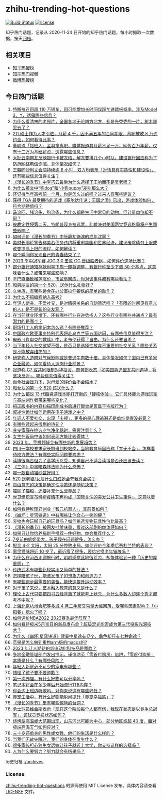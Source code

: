 # zhihu-trending-hot-questions

[![Build Status](https://github.com/justjavac/zhihu-trending-hot-questions/workflows/ci/badge.svg?branch=master)](https://github.com/justjavac/zhihu-trending-hot-questions/actions)
[![license](https://img.shields.io/github/license/justjavac/zhihu-trending-hot-questions)](https://github.com/justjavac/zhihu-trending-hot-questions/blob/master/LICENSE)

知乎热门话题，记录从 2020-11-24
日开始的知乎热门话题。每小时抓取一次数据，按天[归档](./archives)。

## 相关项目

- [知乎热搜榜](https://github.com/justjavac/zhihu-trending-top-search)
- [知乎热门视频](https://github.com/justjavac/zhihu-trending-hot-video)
- [微博热搜榜](https://github.com/justjavac/weibo-trending-hot-search)

## 今日热门话题

<!-- BEGIN -->
<!-- 最后更新时间 Sat May 13 2023 04:02:20 GMT+0800 (China Standard Time) -->

1. [特斯拉召回超 110 万辆车，因可能增加长时间误踩加速踏板概率，涉及Model 3、Y，透露哪些信息？](https://www.zhihu.com/question/600577408)
1. [为什么看清末的老照片，全国各地无论南方北方，都是光秃秃的一片，树木哪里去了？](https://www.zhihu.com/question/63942060)
1. [211 硕士作为人才引进，月薪 4 千，因不满五年的合同期限，离职被收 8 万违约金，如何看待此事？](https://www.zhihu.com/question/600419079)
1. [董明珠「接班人」孟羽童离职，媒体报道其月薪不足一万，网传百万年薪，仅有十二万为基础薪资，透露哪些信息？](https://www.zhihu.com/question/600534723)
1. [大批云南网友反映银行卡被冻结，解冻要排几个小时队，建设银行回应称为了防范网络电信诈骗，具体情况如何？](https://www.zhihu.com/question/600378266)
1. [王毅同沙利文会晤持续逾 8 小时，双方均表示「对话具有实质性和建设性」，还有哪些信息值得关注？](https://www.zhihu.com/question/600526617)
1. [《漫长的季节》中李巧云最后为什么选择了王响而不是吴老师？](https://www.zhihu.com/question/600449725)
1. [为什么英文中“狗dog”和“小狗puppy”差别那么大？](https://www.zhihu.com/question/600172606)
1. [还记得当年高考前一个月，你是怎么过的吗？过来人有哪些建议？](https://www.zhihu.com/question/599969162)
1. [获得 TGA 最受期待的游戏《塞尔达传说：王国之泪》已出，游戏体验如何，符合期待值吗？](https://www.zhihu.com/question/600423960)
1. [马论匹、猪论头、狗论条，为什么都是生活中常见的动物，但计量单位却不同？](https://www.zhihu.com/question/599754988)
1. [被裁定性侵第二天，特朗普现身拉选票，此裁决对美国两党竞选格局将产生哪些影响？](https://www.zhihu.com/question/600370864)
1. [如何评价《漫长的季节》中张静初饰演的成年沈墨？](https://www.zhihu.com/question/599052121)
1. [美财长耶伦警告称美若债务违约将重创美国和世界经济，建议废除债务上限或改变提高上限的流程，如何解读？](https://www.zhihu.com/question/600525789)
1. [哪个瞬间你发现自己的青春结束了？](https://www.zhihu.com/question/598400987)
1. [2023 季中冠军赛 JDG 3:0 击败 GG 晋级胜者组，如何评价这场比赛？](https://www.zhihu.com/question/600662245)
1. [部分银行通知存款利率下周一即将调整，有银行称至少下调 50 个基点，这意味着什么？或带来哪些影响？](https://www.zhihu.com/question/600592835)
1. [辛巴直播致榴莲涨价，市监局回应，你对该事件都有哪些看法？](https://www.zhihu.com/question/600353374)
1. [和男朋友的第一个 520，送他什么礼物好？](https://www.zhihu.com/question/599194399)
1. [久坐族，有哪些适合在办公室拉伸锻炼的简单的动作？](https://www.zhihu.com/question/598718689)
1. [为什么不把编程纳入高考?](https://www.zhihu.com/question/599576959)
1. [年轻人断亲、不爱社交，是对情感关系的自动筛选吗？「有限的时间见有意义的人」是不是新的交友观？](https://www.zhihu.com/question/600396113)
1. [在当前就业环境下，还有哪些行业在逆势招人？这些行业有哪些共通点？最有潜力的是哪个？](https://www.zhihu.com/question/599960075)
1. [职场打工人的笔记本怎么选？有哪些推荐？](https://www.zhihu.com/question/596333630)
1. [中国政府欧亚事务特别代表将赴乌克兰等五国访问，有哪些信息值得关注？](https://www.zhihu.com/question/600582306)
1. [电影《肖申克的救赎》中，老布伦获得了自由，为什么还要自杀？](https://www.zhihu.com/question/593285390)
1. [当下年轻人社交欲望不强，是否只是选择性放弃不重要的社交关系？哪些关系是不能放弃维护的？](https://www.zhihu.com/question/600395803)
1. [研究称人造肉对气候影响或是普通牛肉数十倍，具体情况如何？国内已有多家企业融资，如何看待人造肉行业前景？](https://www.zhihu.com/question/600428165)
1. [报道称 G7 或共同限制对华投资，商务部表态「如美国胁迫盟友共同遏华，将坚决反对」，哪些信息值得关注？](https://www.zhihu.com/question/600381095)
1. [而今社会压力下，对母爱的评价会不会缩水？](https://www.zhihu.com/question/599882013)
1. [和女友的第一个 520 该送什么？](https://www.zhihu.com/question/599194414)
1. [为什么都说 13 代酷睿游戏本能打开新的「硬核体验」，它们具体能为游戏玩家与高端创作者带来哪些变化？](https://www.zhihu.com/question/600405294)
1. [把正版书的内容扫描印刷成书后进行贩卖是否属于盗版行为？](https://www.zhihu.com/question/516645930)
1. [叙述性诡计如何运用在电子游戏之中？](https://www.zhihu.com/question/596748452)
1. [年轻人不爱社交、出现「卡顿」，更多的是心理逃避还是单纯觉得没必要？](https://www.zhihu.com/question/600395673)
1. [有哪些读起来很燃的诗句？](https://www.zhihu.com/question/452583924)
1. [养宠家庭在挑选空气净化器时，需要注意什么？](https://www.zhihu.com/question/595576432)
1. [女生在饭局中该如何表现方能比较得体？](https://www.zhihu.com/question/282918159)
1. [2023 年，手机领域会有哪些新的发展趋势？](https://www.zhihu.com/question/600414665)
1. [四川一学校要求家长排班到校站岗，当地教育局回应称「并无不当」，怎样看待校方做法？有哪些实际问题要考虑？](https://www.zhihu.com/question/600333194)
1. [读博很痛苦但为了高学历忍受，知道自己不适合读博是否还应该去读？](https://www.zhihu.com/question/447331736)
1. [《三体》中黑暗森林法则为什么恐怖？](https://www.zhihu.com/question/573150590)
1. [哪一款自动猫砂盆好用？](https://www.zhihu.com/question/411282772)
1. [520 送老婆/女友什么口红她会夸我真会买？](https://www.zhihu.com/question/599192185)
1. [自由意志的决策是确定性决策还是随机决策？](https://www.zhihu.com/question/599650137)
1. [猫除了猫粮，还要补充什么营养品？](https://www.zhihu.com/question/382550738)
1. [世卫组织宣布猴痘疫情不再构成「国际关注的突发公共卫生事件」，这意味着什么？](https://www.zhihu.com/question/600467458)
1. [如何看待稚晖君创业「智元机器人」，其前景如何？](https://www.zhihu.com/question/593949406)
1. [《崩坏：星穹铁道》中有哪些让你会心一笑的梗？](https://www.zhihu.com/question/598674124)
1. [宠物也会玩腻自己的玩具吗？如何挑选宠物玩具性价比最高？](https://www.zhihu.com/question/594221188)
1. [《漫长的季节》被网友批爹味重，看过这部剧的你体感如何？](https://www.zhihu.com/question/599932706)
1. [如果只让你给养猫新手推荐一件好物，你会推荐什么？](https://www.zhihu.com/question/595576516)
1. [7岁前由奶奶带大，孩子现在问题很多，怎么办？](https://www.zhihu.com/question/598943088)
1. [掘金 4-2 太阳，太阳 25 分惨败出局，如何评价今年季后赛杜兰特的表现？](https://www.zhihu.com/question/600563590)
1. [家里猫咪将近 10 岁了，最近瘦了很多，要给它换老年猫粮吗？](https://www.zhihu.com/question/596680458)
1. [为什么在河西走廊旅行时，明明感觉此地很荒凉，却能体验到一种「历史的厚重感」？](https://www.zhihu.com/question/599400216)
1. [传统武术有哪些比较实用又简单的技法？](https://www.zhihu.com/question/588869724)
1. [怎样陪孩子玩，能激发孩子的想象力和创造力？](https://www.zhihu.com/question/596727366)
1. [有哪些跑步最需要的装备，能快速提升运动效率？](https://www.zhihu.com/question/598548240)
1. [对于孩子来说，艺术融入教育的意义是什么？](https://www.zhihu.com/question/596747186)
1. [理论上古代只要把四书五经背熟了就能考上状元，为什么多数人却连个秀才都考不中呢？](https://www.zhihu.com/question/599169937)
1. [上海北京杭州合肥等多城 4 月二手房交易量大幅回落，受哪些因素影响？「小阳春」熄火了吗？](https://www.zhihu.com/question/600525783)
1. [如何评价NBA2022-2023赛季最佳阵容？](https://www.zhihu.com/question/600315799)
1. [如何看待极米5月10日的新品发布会？超级混光能否成为第三代投影光源技术？](https://www.zhihu.com/question/600187222)
1. [为什么《崩坏:星穹铁道》背景中星途有17个，角色却只有七种命途？](https://www.zhihu.com/question/598883952)
1. [苹果是怎么做到重构arm版的macos的?](https://www.zhihu.com/question/597354126)
1. [2023 年让人期待的新电动化科技品是哪款？](https://www.zhihu.com/question/600145230)
1. [多地金融管理部门发出提示，谨慎防范「零首付购房」陷阱，「零首付购房」本质是什么？有哪些风险？](https://www.zhihu.com/question/600580504)
1. [年轻人新房必不可少的家电有哪些？](https://www.zhihu.com/question/597560669)
1. [错怪了孩子要不要道歉？](https://www.zhihu.com/question/593594948)
1. [第一次养猫，有什么好物可以分享吗？](https://www.zhihu.com/question/596716959)
1. [笔记本将会在多少年后开始流行1TB内存？](https://www.zhihu.com/question/600184715)
1. [你会边上班边听歌吗，对你来说这有哪些好处？](https://www.zhihu.com/question/596351476)
1. [养宠生活中，有什么好物能瞬间提升「养宠幸福感」？](https://www.zhihu.com/question/597543412)
1. [《漫长的季节》里有哪些惊艳的台词？](https://www.zhihu.com/question/598845291)
1. [勇士球员维金斯表示「现在这个阶段每个人都有伤，我现在状态足以竞争总冠军」，该球员竞技状态如何？](https://www.zhihu.com/question/600380186)
1. [烧烤型高温或大范围出现，山东河北可能为中心，部分地区或超 40 度，面对极端高温天气如何应对？](https://www.zhihu.com/question/600517301)
1. [三十岁还单身的男性或女性，他们的生活是什么样的？](https://www.zhihu.com/question/600367768)
1. [当我们无故失眠时，我们的身体在发生什么？](https://www.zhihu.com/question/599661839)
1. [很多家长担心独生女远嫁让孩子就近上大学，你支持这样的选择吗？](https://www.zhihu.com/question/599550665)
1. [人为什么要努力？努力就会有结果吗？](https://www.zhihu.com/question/600516550)

<!-- END -->

历史归档 [./archives](./archives)

### License

[zhihu-trending-hot-questions](https://github.com/justjavac/zhihu-trending-hot-questions)
的源码使用 MIT License 发布。具体内容请查看 [LICENSE](./LICENSE) 文件。
